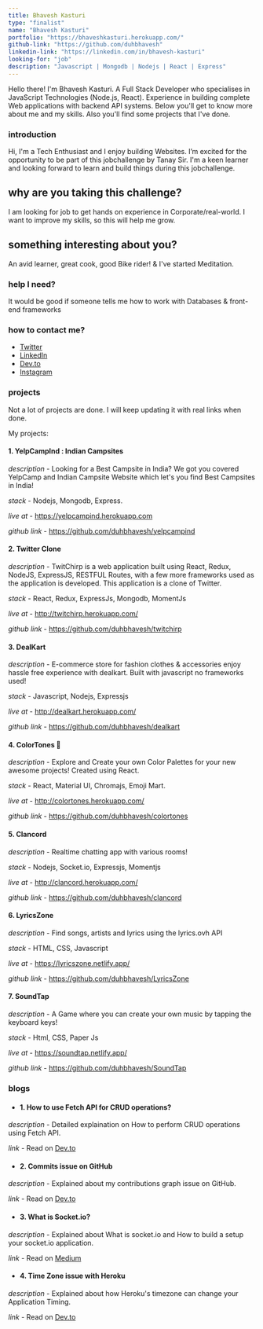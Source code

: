 ```yaml
---
title: Bhavesh Kasturi
type: "finalist"
name: "Bhavesh Kasturi"
portfolio: "https://bhaveshkasturi.herokuapp.com/"
github-link: "https://github.com/duhbhavesh"
linkedin-link: "https://linkedin.com/in/bhavesh-kasturi"
looking-for: "job"
description: "Javascript | Mongodb | Nodejs | React | Express"
---
```


Hello there! I'm Bhavesh Kasturi. A Full Stack Developer who specialises in JavaScript Technologies (Node.js, React). Experience in building complete Web applications with backend API systems. Below you'll get to know more about me and my skills. Also you'll find some projects that I've done.

### introduction

Hi, I'm a Tech Enthusiast and I enjoy building Websites. I’m excited for the opportunity to be part of this jobchallenge by Tanay Sir. I'm a keen learner and looking forward to learn and build things during this jobchallenge.

## why are you taking this challenge?

I am looking for job to get hands on experience in Corporate/real-world.
I want to improve my skills, so this will help me grow.

## something interesting about you?

An avid learner, great cook, good Bike rider! & I've started Meditation.

### help I need?

It would be good if someone tells me how to work with Databases & front-end frameworks

### how to contact me?

- [Twitter](https://twitter.com/duhbhavesh)
- [LinkedIn](https://linkedin.com/in/bhavesh-kasturi)
- [Dev.to](https://dev.to/duhbhavesh)
- [Instagram](https://www.instagram.com/duhbhavesh)

### projects

Not a lot of projects are done. I will keep updating it with real links when done.

My projects:

#### 1. YelpCampInd : Indian Campsites

_description_ - Looking for a Best Campsite in India? We got you covered YelpCamp and Indian Campsite Website which let's you find Best Campsites in India!

_stack_ - Nodejs, Mongodb, Express.

_live at_ - https://yelpcampind.herokuapp.com

_github link_ - https://github.com/duhbhavesh/yelpcampind

#### 2. Twitter Clone

_description_ - TwitChirp is a web application built using React, Redux, NodeJS, ExpressJS, RESTFUL Routes, with a few more frameworks used as the application is developed. This application is a clone of Twitter.

_stack_ - React, Redux, ExpressJs, Mongodb, MomentJs

_live at_ - http://twitchirp.herokuapp.com/

_github link_ - https://github.com/duhbhavesh/twitchirp

#### 3. DealKart

_description_ - E-commerce store for fashion clothes & accessories enjoy hassle free experience with dealkart. Built with javascript no frameworks used!

_stack_ - Javascript, Nodejs, Expressjs

_live at_ - http://dealkart.herokuapp.com/

_github link_ - https://github.com/duhbhavesh/dealkart

#### 4. ColorTones 🎨

_description_ - Explore and Create your own Color Palettes for your new awesome projects! Created using React.

_stack_ - React, Material UI, Chromajs, Emoji Mart.

_live at_ - http://colortones.herokuapp.com/

_github link_ - https://github.com/duhbhavesh/colortones

#### 5. Clancord

_description_ - Realtime chatting app with various rooms!

_stack_ - Nodejs, Socket.io, Expressjs, Momentjs

_live at_ - http://clancord.herokuapp.com/

_github link_ - https://github.com/duhbhavesh/clancord

#### 6. LyricsZone

_description_ - Find songs, artists and lyrics using the lyrics.ovh API

_stack_ - HTML, CSS, Javascript

_live at_ - https://lyricszone.netlify.app/

_github link_ - https://github.com/duhbhavesh/LyricsZone

#### 7. SoundTap

_description_ - A Game where you can create your own music by tapping the keyboard keys!

_stack_ - Html, CSS, Paper Js

_live at_ - https://soundtap.netlify.app/

_github link_ - https://github.com/duhbhavesh/SoundTap

### blogs

- #### 1. How to use Fetch API for CRUD operations?

_description_ - Detailed explaination on How to perform CRUD operations using Fetch API.

_link_ - Read on [Dev.to](https://dev.to/duhbhavesh/how-to-use-fetch-api-for-crud-operations-57a0)

- #### 2. Commits issue on GitHub

_description_ - Explained about my contributions graph issue on GitHub.

_link_ - Read on [Dev.to](https://dev.to/duhbhavesh/why-my-commits-aren-t-showing-up-on-github-contributions-graph-3a2h)

- #### 3. What is Socket.io?

_description_ - Explained about What is socket.io and How to build a setup your socket.io application.

_link_ - Read on [Medium](https://medium.com/@bhavesh.kasturi/i-recently-built-an-basic-real-time-chat-application-and-i-used-socket-io-4bc5bd53b01e)

- #### 4. Time Zone issue with Heroku

_description_ - Explained about how Heroku's timezone can change your Application Timing.

_link_ - Read on [Dev.to](https://dev.to/duhbhavesh/time-zone-issue-with-heroku-21d5)
